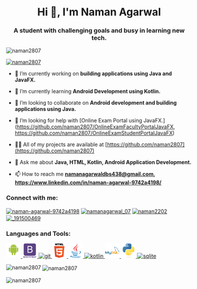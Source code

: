 <h1 align="center">Hi 👋, I'm Naman Agarwal</h1>
<h3 align="center">A student with challenging goals and busy in learning new tech.</h3>

<p align="left"> <img src="https://komarev.com/ghpvc/?username=naman2807&label=Profile%20views&color=0e75b6&style=flat" alt="naman2807" /> </p>

<p align="left"> <a href="https://github.com/ryo-ma/github-profile-trophy"><img src="https://github-profile-trophy.vercel.app/?username=naman2807" alt="naman2807" /></a> </p>

- 🔭 I’m currently working on **building applications using Java and JavaFX.**

- 🌱 I’m currently learning **Android Development using Kotlin.**

- 👯 I’m looking to collaborate on **Android development and building applications using Java.**

- 🤝 I’m looking for help with [Online Exam Portal using JavaFX.](https://github.com/naman2807/OnlineExamFacultyPortalJavaFX, https://github.com/naman2807/OnlineExamStudentPortalJavaFX)

- 👨‍💻 All of my projects are available at [https://github.com/naman2807](https://github.com/naman2807)

- 💬 Ask me about **Java, HTML, Kotlin, Android Application Development.**

- 📫 How to reach me **namanagarwaldbs438@gmail.com, https://www.linkedin.com/in/naman-agarwal-9742a4198/**

<h3 align="left">Connect with me:</h3>
<p align="left">
<a href="https://linkedin.com/in/naman-agarwal-9742a4198" target="blank"><img align="center" src="https://raw.githubusercontent.com/rahuldkjain/github-profile-readme-generator/neutral-icons/src/images/icons/Social/linked-in-alt.svg" alt="naman-agarwal-9742a4198" height="30" width="40" /></a>
<a href="https://instagram.com/namanagarwal_07" target="blank"><img align="center" src="https://raw.githubusercontent.com/rahuldkjain/github-profile-readme-generator/neutral-icons/src/images/icons/Social/instagram.svg" alt="namanagarwal_07" height="30" width="40" /></a>
<a href="https://www.codechef.com/users/naman2202" target="blank"><img align="center" src="https://cdn.jsdelivr.net/npm/simple-icons@3.1.0/icons/codechef.svg" alt="naman2202" height="30" width="40" /></a>
<a href="https://www.hackerrank.com/_191500469" target="blank"><img align="center" src="https://raw.githubusercontent.com/rahuldkjain/github-profile-readme-generator/neutral-icons/src/images/icons/Social/hackerrank.svg" alt="_191500469" height="30" width="40" /></a>
</p>

<h3 align="left">Languages and Tools:</h3>
<p align="left"> <a href="https://developer.android.com" target="_blank"> <img src="https://raw.githubusercontent.com/devicons/devicon/master/icons/android/android-original-wordmark.svg" alt="android" width="40" height="40"/> </a> <a href="https://getbootstrap.com" target="_blank"> <img src="https://raw.githubusercontent.com/devicons/devicon/master/icons/bootstrap/bootstrap-plain-wordmark.svg" alt="bootstrap" width="40" height="40"/> </a> <a href="https://git-scm.com/" target="_blank"> <img src="https://www.vectorlogo.zone/logos/git-scm/git-scm-icon.svg" alt="git" width="40" height="40"/> </a> <a href="https://www.w3.org/html/" target="_blank"> <img src="https://raw.githubusercontent.com/devicons/devicon/master/icons/html5/html5-original-wordmark.svg" alt="html5" width="40" height="40"/> </a> <a href="https://www.java.com" target="_blank"> <img src="https://raw.githubusercontent.com/devicons/devicon/master/icons/java/java-original.svg" alt="java" width="40" height="40"/> </a> <a href="https://kotlinlang.org" target="_blank"> <img src="https://www.vectorlogo.zone/logos/kotlinlang/kotlinlang-icon.svg" alt="kotlin" width="40" height="40"/> </a> <a href="https://www.mysql.com/" target="_blank"> <img src="https://raw.githubusercontent.com/devicons/devicon/master/icons/mysql/mysql-original-wordmark.svg" alt="mysql" width="40" height="40"/> </a> <a href="https://www.python.org" target="_blank"> <img src="https://raw.githubusercontent.com/devicons/devicon/master/icons/python/python-original.svg" alt="python" width="40" height="40"/> </a> <a href="https://www.sqlite.org/" target="_blank"> <img src="https://www.vectorlogo.zone/logos/sqlite/sqlite-icon.svg" alt="sqlite" width="40" height="40"/> </a> </p>

<p><img align="left" src="https://github-readme-stats.vercel.app/api/top-langs?username=naman2807&show_icons=true&locale=en&layout=compact" alt="naman2807" /></p>

<p>&nbsp;<img align="center" src="https://github-readme-stats.vercel.app/api?username=naman2807&show_icons=true&locale=en" alt="naman2807" /></p>

<p><img align="center" src="https://github-readme-streak-stats.herokuapp.com/?user=naman2807&" alt="naman2807" /></p>
